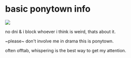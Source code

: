 # basic ponytown info
![](https://i.postimg.cc/LXKxcfVp/ezgif-5-bed240c9cc.gif)

no dni & i block whoever i think is weird, thats about it.

~please~ don't involve me in drama this is ponytown.

often offtab, whispering is the best way to get my attention.
